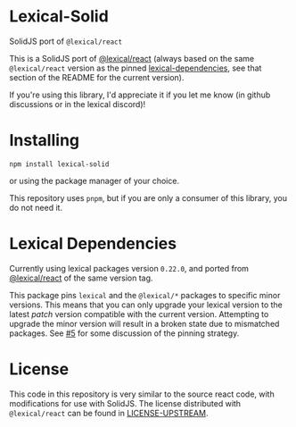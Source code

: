 # Lexical-Solid

SolidJS port of `@lexical/react`

This is a SolidJS port of [@lexical/react](https://www.npmjs.com/package/@lexical/react) (always based on the same `@lexical/react` version as the pinned [lexical-dependencies](#lexical-dependencies), see that section of the README for the current version).

If you're using this library, I'd appreciate it if you let me know (in github discussions or in the lexical discord)!

# Installing

`npm install lexical-solid`

or using the package manager of your choice.

This repository uses `pnpm`, but if you are only a consumer of this library, you do not need it.

# Lexical Dependencies

Currently using lexical packages version `0.22.0`, and ported from [@lexical/react](https://www.npmjs.com/package/@lexical/react) of the same version tag.

This package pins `lexical` and the `@lexical/*` packages to specific minor versions. This means that you can only upgrade your lexical version to the latest _patch_ version compatible with the current version. Attempting to upgrade the minor version will result in a broken state due to mismatched packages. See [#5](https://github.com/mosheduminer/lexical-solid/issues/5) for some discussion of the pinning strategy.

# License

This code in this repository is very similar to the source react code, with modifications for use with SolidJS. The license distributed with `@lexical/react` can be found in [LICENSE-UPSTREAM](./LICENSE-UPSTREAM).
